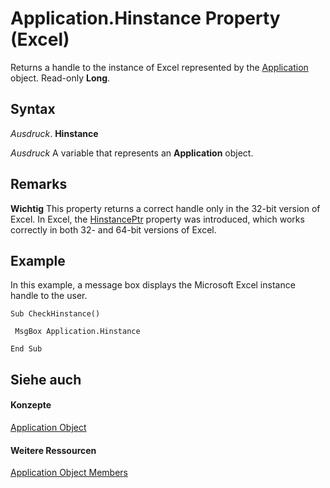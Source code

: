 
# Application.Hinstance Property (Excel)

Returns a handle to the instance of Excel represented by the [Application](19b73597-5cf9-4f56-8227-b5211f657f6f.md) object. Read-only **Long**.


## Syntax

 _Ausdruck_. **Hinstance**

 _Ausdruck_ A variable that represents an **Application** object.


## Remarks


 **Wichtig**  This property returns a correct handle only in the 32-bit version of Excel. In Excel, the [HinstancePtr](fddc40e9-08fc-34ef-60b2-41e8afa86575.md) property was introduced, which works correctly in both 32- and 64-bit versions of Excel.


## Example

In this example, a message box displays the Microsoft Excel instance handle to the user.


```
Sub CheckHinstance() 
 
 MsgBox Application.Hinstance 
 
End Sub
```


## Siehe auch


#### Konzepte


[Application Object](19b73597-5cf9-4f56-8227-b5211f657f6f.md)
#### Weitere Ressourcen


[Application Object Members](http://msdn.microsoft.com/library/4cb9ca42-8d07-cc9c-2d80-4eb9a5921e1e%28Office.15%29.aspx)